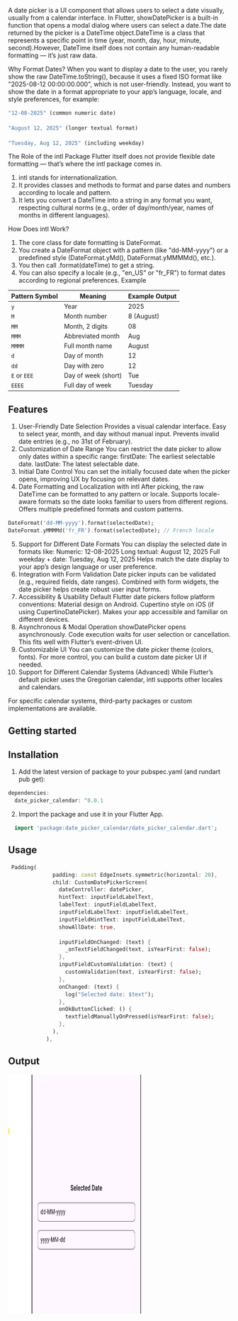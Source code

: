 <!--
This README describes the package. If you publish this package to pub.dev,
this README's contents appear on the landing page for your package.

For information about how to write a good package README, see the guide for
[writing package pages](https://dart.dev/tools/pub/writing-package-pages).

For general information about developing packages, see the Dart guide for
[creating packages](https://dart.dev/guides/libraries/create-packages)
and the Flutter guide for
[developing packages and plugins](https://flutter.dev/to/develop-packages).
-->

A date picker is a UI component that allows users to select a date visually, usually from a calendar interface. In Flutter, showDatePicker is a built-in function that opens a modal dialog where users can select a date.The date returned by the picker is a DateTime object.DateTime is a class that represents a specific point in time (year, month, day, hour, minute, second).However, DateTime itself does not contain any human-readable formatting — it’s just raw data.

Why Format Dates?
When you want to display a date to the user, you rarely show the raw DateTime.toString(), because it uses a fixed ISO format like "2025-08-12 00:00:00.000", which is not user-friendly.
Instead, you want to show the date in a format appropriate to your app’s language, locale, and style preferences, for example:

```dart
"12-08-2025" (common numeric date)

"August 12, 2025" (longer textual format)

"Tuesday, Aug 12, 2025" (including weekday)
```

The Role of the intl Package
Flutter itself does not provide flexible date formatting — that’s where the intl package comes in.

1. intl stands for internationalization.
2. It provides classes and methods to format and parse dates and numbers according to locale and pattern.
3. It lets you convert a DateTime into a string in any format you want, respecting cultural norms (e.g., order of day/month/year, names of months in different languages).

How Does intl Work?

1. The core class for date formatting is DateFormat.
2. You create a DateFormat object with a pattern (like "dd-MM-yyyy") or a predefined style (DateFormat.yMd(), DateFormat.yMMMMd(), etc.).
3. You then call .format(dateTime) to get a string.
4. You can also specify a locale (e.g., "en_US" or "fr_FR") to format dates according to regional preferences.
   Example

| Pattern Symbol | Meaning             | Example Output |
| -------------- | ------------------- | -------------- |
| `y`            | Year                | 2025           |
| `M`            | Month number        | 8 (August)     |
| `MM`           | Month, 2 digits     | 08             |
| `MMM`          | Abbreviated month   | Aug            |
| `MMMM`         | Full month name     | August         |
| `d`            | Day of month        | 12             |
| `dd`           | Day with zero       | 12             |
| `E` or `EEE`   | Day of week (short) | Tue            |
| `EEEE`         | Full day of week    | Tuesday        |

## Features

1. User-Friendly Date Selection
   Provides a visual calendar interface.
   Easy to select year, month, and day without manual input.
   Prevents invalid date entries (e.g., no 31st of February).
2. Customization of Date Range
   You can restrict the date picker to allow only dates within a specific range:
   firstDate: The earliest selectable date.
   lastDate: The latest selectable date.
3. Initial Date Control
   You can set the initially focused date when the picker opens, improving UX by focusing on relevant dates.
4. Date Formatting and Localization with intl
   After picking, the raw DateTime can be formatted to any pattern or locale.
   Supports locale-aware formats so the date looks familiar to users from different regions.
   Offers multiple predefined formats and custom patterns.

```dart
DateFormat('dd-MM-yyyy').format(selectedDate);
DateFormat.yMMMMd('fr_FR').format(selectedDate); // French locale
```

5. Support for Different Date Formats
   You can display the selected date in formats like:
   Numeric: 12-08-2025
   Long textual: August 12, 2025
   Full weekday + date: Tuesday, Aug 12, 2025
   Helps match the date display to your app’s design language or user preference.
6. Integration with Form Validation
   Date picker inputs can be validated (e.g., required fields, date ranges).
   Combined with form widgets, the date picker helps create robust user input forms.
7. Accessibility & Usability
   Default Flutter date pickers follow platform conventions:
   Material design on Android.
   Cupertino style on iOS (if using CupertinoDatePicker).
   Makes your app accessible and familiar on different devices.
8. Asynchronous & Modal Operation
   showDatePicker opens asynchronously.
   Code execution waits for user selection or cancellation.
   This fits well with Flutter’s event-driven UI.
9. Customizable UI
   You can customize the date picker theme (colors, fonts).
   For more control, you can build a custom date picker UI if needed.
10. Support for Different Calendar Systems (Advanced)
    While Flutter’s default picker uses the Gregorian calendar, intl supports other locales and calendars.

For specific calendar systems, third-party packages or custom implementations are available.

## Getting started

## Installation

1. Add the latest version of package to your pubspec.yaml (and rundart pub get):

```dart
dependencies:
  date_picker_calendar: ^0.0.1
```

2. Import the package and use it in your Flutter App.

```dart
  import 'package:date_picker_calendar/date_picker_calendar.dart';
```

## Usage

```dart
 Padding(
              padding: const EdgeInsets.symmetric(horizontal: 20),
              child: CustomDatePickerScreen(
                dateController: datePicker,
                hintText: inputFieldLabelText,
                labelText: inputFieldLabelText,
                inputFieldLabelText: inputFieldLabelText,
                inputFieldHintText: inputFieldLabelText,
                showAllDate: true,

                inputFieldOnChanged: (text) {
                  _onTextFieldChanged(text, isYearFirst: false);
                },
                inputFieldCustomValidation: (text) {
                  customValidation(text, isYearFirst: false);
                },
                onChanged: (text) {
                  log("Selected date: $text");
                },
                onOkButtonClicked: () {
                  textfieldManuallyOnPressed(isYearFirst: false);
                },
              ),
            ),
```

## Output

<img src="https://github.com/sagarkoju33/date_picker/blob/main/assets/output.png" alt="Success Status" width="300" height="540">
